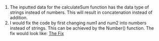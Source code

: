 1. The inputted data for the calculateSum function has the data type of strings instead of numbers. This will result in concatenation instead of addition.
2. I would fix the code by first changing num1 and num2 into numbers instead of strings. This can be achieved by the Number() function. The fix would look like:
[The Fix](fix.png)